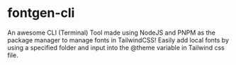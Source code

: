 # fontgen-cli
An awesome CLI (Terminal) Tool made using NodeJS and PNPM as the package manager to manage fonts in TailwindCSS! Easily add local fonts by using a specified folder and input into the @theme variable in Tailwind css file.
